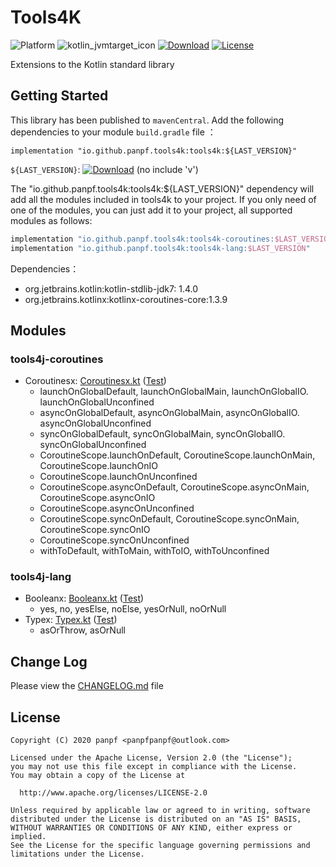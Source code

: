 # Tools4K

![Platform][platform_kotlin_icon]
![kotlin_jvmtarget_icon][kotlin_jvmtarget_icon]
[![Download][release_icon]][release_link]
[![License][license_icon]][license_link]

Extensions to the Kotlin standard library

## Getting Started

This library has been published to `mavenCentral`. Add the following dependencies to your module `build.gradle` file ：
```grovvy
implementation "io.github.panpf.tools4k:tools4k:${LAST_VERSION}"
```

`${LAST_VERSION}`: [![Download][release_icon]][release_link] (no include 'v')

The "io.github.panpf.tools4k:tools4k:${LAST_VERSION}" dependency will add all the modules included in tools4k to your project. If you only need of one of the modules, you can just add it to your project, all supported modules as follows:
```groovy
implementation "io.github.panpf.tools4k:tools4k-coroutines:$LAST_VERSION"
implementation "io.github.panpf.tools4k:tools4k-lang:$LAST_VERSION"
```

Dependencies：
* org.jetbrains.kotlin:kotlin-stdlib-jdk7: 1.4.0
* org.jetbrains.kotlinx:kotlinx-coroutines-core:1.3.9


## Modules

### tools4j-coroutines
* Coroutinesx: [Coroutinesx.kt] ([Test][CoroutinesxTest.kt])
    * launchOnGlobalDefault, launchOnGlobalMain, launchOnGlobalIO. launchOnGlobalUnconfined
    * asyncOnGlobalDefault, asyncOnGlobalMain, asyncOnGlobalIO. asyncOnGlobalUnconfined
    * syncOnGlobalDefault, syncOnGlobalMain, syncOnGlobalIO. syncOnGlobalUnconfined
    * CoroutineScope.launchOnDefault, CoroutineScope.launchOnMain, CoroutineScope.launchOnIO
    * CoroutineScope.launchOnUnconfined
    * CoroutineScope.asyncOnDefault, CoroutineScope.asyncOnMain, CoroutineScope.asyncOnIO
    * CoroutineScope.asyncOnUnconfined
    * CoroutineScope.syncOnDefault, CoroutineScope.syncOnMain, CoroutineScope.syncOnIO
    * CoroutineScope.syncOnUnconfined
    * withToDefault, withToMain, withToIO, withToUnconfined

### tools4j-lang
* Booleanx: [Booleanx.kt] ([Test][BooleanxTest.kt])
    * yes, no, yesElse, noElse, yesOrNull, noOrNull
* Typex: [Typex.kt] ([Test][TypexTest.kt])
    * asOrThrow, asOrNull

## Change Log

Please view the [CHANGELOG.md] file

## License
    Copyright (C) 2020 panpf <panpfpanpf@outlook.com>

    Licensed under the Apache License, Version 2.0 (the "License");
    you may not use this file except in compliance with the License.
    You may obtain a copy of the License at

      http://www.apache.org/licenses/LICENSE-2.0

    Unless required by applicable law or agreed to in writing, software
    distributed under the License is distributed on an "AS IS" BASIS,
    WITHOUT WARRANTIES OR CONDITIONS OF ANY KIND, either express or implied.
    See the License for the specific language governing permissions and
    limitations under the License.

[platform_kotlin_icon]: https://img.shields.io/badge/Platform-Kotlin-blue.svg
[license_icon]: https://img.shields.io/badge/License-Apache%202-blue.svg
[license_link]: https://www.apache.org/licenses/LICENSE-2.0
[release_icon]: https://img.shields.io/maven-central/v/io.github.panpf.tools4k/tools4k
[release_link]: https://repo1.maven.org/maven2/io/github/panpf/tools4k/
[kotlin_jvmtarget_icon]: https://img.shields.io/badge/KotlinJvmTarget-1.6-red.svg

[Coroutinesx.kt]: tools4k-coroutines/src/main/java/com/github/panpf/tools4k/coroutines/Coroutinesx.kt
[CoroutinesxTest.kt]: tools4k-coroutines/src/test/java/com/github/panpf/tools4k/coroutines/test/CoroutinesxTest.kt

[Booleanx.kt]: tools4k-lang/src/main/java/com/github/panpf/tools4k/lang/Booleanx.kt
[BooleanxTest.kt]: tools4k-lang/src/test/java/com/github/panpf/tools4k/lang/test/BooleanxTest.kt

[Typex.kt]: tools4k-lang/src/main/java/com/github/panpf/tools4k/lang/Typex.kt
[TypexTest.kt]: tools4k-lang/src/test/java/com/github/panpf/tools4k/lang/test/TypexTest.kt

[CHANGELOG.md]: CHANGELOG.md

